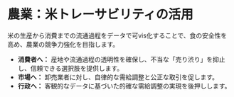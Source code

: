 # 農業：米トレーサビリティの活用

米の生産から消費までの流通過程をデータで可vis化することで、食の安全性を高め、農業の競争力強化を目指します。

*   **消費者へ：** 産地や流通過程の透明性を確保し、不当な「売り渋り」を抑止し、信頼できる選択肢を提供します。
*   **市場へ：** 卸売業者に対し、自律的な需給調整と公正な取引を促します。
*   **行政へ：** 客観的なデータに基づいた的確な需給調整の実現を後押しします。
